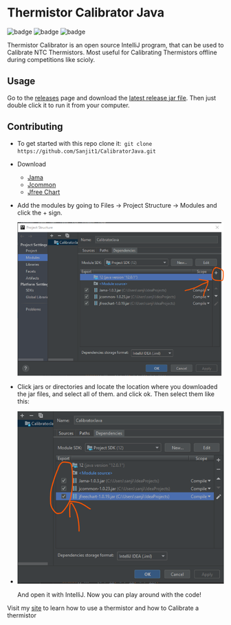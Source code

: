 
# Thermistor Calibrator Java

![badge](https://img.shields.io/badge/super%20duper%20awesome-heck%20ya-brightgreen?style=flat)
![badge](https://img.shields.io/badge/needs%20internet-nah-9cf?style=flat)
![badge](https://img.shields.io/badge/ready%20for%20scioly-of%20course!-20F000?style=flat)


Thermistor Calibrator is an open source IntelliJ program, that can be used to Calibrate NTC Thermistors. 
Most useful for Calibrating Thermistors offline during competitions like scioly.

##  Usage
Go to  the [releases](https://github.com/Sanjit1/CalibratorJava/releases) page and download the [latest release jar file](https://github.com/Sanjit1/CalibratorJava/releases/latest). Then just double click it to run it from your computer.

## Contributing
- To get started with this repo clone it:`` git clone https://github.com/Sanjit1/CalibratorJava.git``

- Download
	- [Jama](https://math.nist.gov/javanumerics/jama/Jama-1.0.2.har)
	- [Jcommon](https://sourceforge.net/projects/jfreechart/files/3.%20JCommon/1.0.23/)
	- [Jfree Chart](http://repo1.maven.org/maven2/org/jfree/jfreechart/1.0.19/jfreechart-1.0.19.jar)

- Add the modules by going to Files -> Project Structure -> Modules and click the + sign.

	![Modules](modulesPlus.png)

- Click jars or directories and locate the location where you downloaded the jar files, and select all of them. and click ok. Then select them like this:

- ![Select](selectAndActivate.png)

	And open it with IntelliJ. Now you can play around with the code!


 
 Visit my [site](sanjit1.github.io/Calibrator/index.html) to learn how to use a thermistor and how to Calibrate a thermistor
 




